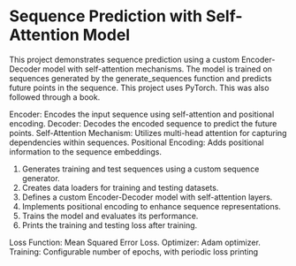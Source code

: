 # Sequence Prediction with Self-Attention Model


This project demonstrates sequence prediction using a custom Encoder-Decoder model with self-attention mechanisms. The model is trained on sequences generated by the generate_sequences function and predicts future points in the sequence. This project uses PyTorch. This was also followed through a book.


Encoder: Encodes the input sequence using self-attention and positional encoding.
Decoder: Decodes the encoded sequence to predict the future points.
Self-Attention Mechanism: Utilizes multi-head attention for capturing dependencies within sequences.
Positional Encoding: Adds positional information to the sequence embeddings.


1. Generates training and test sequences using a custom sequence generator.
2. Creates data loaders for training and testing datasets.
3. Defines a custom Encoder-Decoder model with self-attention layers.
4. Implements positional encoding to enhance sequence representations.
5. Trains the model and evaluates its performance.
6. Prints the training and testing loss after training.


Loss Function: Mean Squared Error Loss.
Optimizer: Adam optimizer.
Training: Configurable number of epochs, with periodic loss printing
